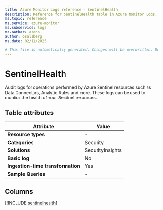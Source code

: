 ```yaml
---
title: Azure Monitor Logs reference - SentinelHealth
description: Reference for SentinelHealth table in Azure Monitor Logs.
ms.topic: reference
ms.service: azure-monitor
ms.subservice: logs
ms.author: orens
author: osalzberg
ms.date: 02/11/2025

# This file is automatically generated. Changes will be overwritten. Do not change this file directly.
---
```


# SentinelHealth

Audit logs for operations performed by Azure Sentinel resources such as Data Connectors, Analytic Rules and more. These logs can be used to monitor the health of your Sentinel resources.


## Table attributes

|Attribute|Value|
|---|---|
|**Resource types**|-|
|**Categories**|Security|
|**Solutions**| SecurityInsights|
|**Basic log**|No|
|**Ingestion-time transformation**|Yes|
|**Sample Queries**|-|



## Columns
  
[!INCLUDE [sentinelhealth](~/reusable-content/ce-skilling/azure/includes/azure-monitor/reference/tables/sentinelhealth-include.md)]
